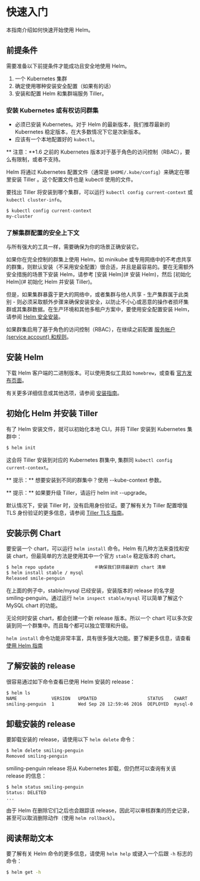 # 快速入门
本指南介绍如何快速开始使用 Helm。

## 前提条件
需要准备以下前提条件才能成功且安全地使用 Helm。

1. 一个 Kubernetes 集群
2. 确定使用哪种安装安全配置（如果有的话）
3. 安装和配置 Helm 和集群端服务 Tiller。

### 安装 Kubernetes 或有权访问群集
- 必须已安装 Kubernetes。对于 Helm 的最新版本，我们推荐最新的 Kubernetes 稳定版本，在大多数情况下它是次新版本。
- 应该有一个本地配置好的 `kubectl`。

** 注意：**1.6 之前的 Kubernetes 版本对于基于角色的访问控制（RBAC），要么有限制，或者不支持。

Helm 将通过 Kubernetes 配置文件（通常是 `$HOME/.kube/config`）来确定在哪里安装 Tiller 。这个配置文件也是 kubectl 使用的文件。

要找出 Tiller 将安装到哪个集群，可以运行 `kubectl config current-context` 或 `kubectl cluster-info`。

```bash
$ kubectl config current-context
my-cluster
```
### 了解集群配置的安全上下文
与所有强大的工具一样，需要确保为你的场景正确安装它。

如果你在完全控制的群集上使用 Helm，如 minikube 或专用网络中的不考虑共享的群集，则默认安装（不采用安全配置）很合适，并且是最容易的。要在无需额外安全措施的场景下安装 Helm，请参考 [安装 Helm](# 安装 Helm)，然后 [初始化 Helm](# 初始化 Helm 并安装 Tiller)。

但是，如果集群暴露于更大的网络中，或者集群与他人共享 - 生产集群属于此类别 - 则必须采取额外步骤来确保安装安全，以防止不小心或恶意的操作者损坏集群或其集群数据。在生产环境和其他多租户方案中，要使用安全配置安装 Helm，请参阅 [Helm 安全安装](securing_installation-zh_cn.md)。

如果群集启用了基于角色的访问控制（RBAC），在继续之前配置 [服务帐户 (service account) 和规则](rbac-zh_cn.md)。

## 安装 Helm
下载 Helm 客户端的二进制版本。可以使用类似工具如 `homebrew`，或查看 [官方发布页面](https://github.com/kubernetes/helm/releases)。

有关更多详细信息或其他选项，请参阅 [安装指南](install-zh_cn.md)。

## 初始化 Helm 并安装 Tiller
有了 Helm 安装文件，就可以初始化本地 CLI，并将 Tiller 安装到 Kubernetes 集群中：

```bash
$ helm init
```
这会将 Tiller 安装到对应的 Kubernetes 群集中, 集群同 `kubectl config current-context`。

** 提示：** 想要安装到不同的群集中？使用 --kube-context 参数。

** 提示：** 如果要升级 Tiller，请运行 helm init --upgrade。

默认情况下，安装 Tiller 时，没有启用身份验证。要了解有关为 Tiller 配置增强 TLS 身份验证的更多信息，请参阅 [Tiller TLS 指南](tiller_ssl-zh_cn.md)。

## 安装示例 Chart
要安装一个 chart，可以运行 `helm install` 命令。Helm 有几种方法来查找和安装 chart，但最简单的方法是使用其中一个官方 `stable` 稳定版本的 chart。

```bash
$ helm repo update               ＃确保我们获得最新的 chart 清单
$ helm install stable / mysql
Released smile-penguin
```
在上面的例子中，stable/mysql 已经安装，安装版本的 release 的名字是 smiling-penguin。通过运行 `helm inspect stable/mysql` 可以简单了解这个 MySQL chart 的功能。

无论何时安装 chart，都会创建一个新 release 版本。所以一个 chart 可以多次安装到同一个群集中。而且每个都可以独立管理和升级。

`helm install` 命令功能非常丰富，具有很多强大功能。要了解更多信息，请查看 [使用 Helm 指南](using_helm-zh_cn.md)

## 了解安装的 release

很容易通过如下命令查看已使用 Helm 安装的 release：

```bash
$ helm ls
NAME             VERSION   UPDATED                   STATUS    CHART
smiling-penguin  1         Wed Sep 28 12:59:46 2016  DEPLOYED  mysql-0.1.0
```

## 卸载安装的 release

要卸载安装的 release，请使用以下 `helm delete` 命令：

```bash
$ helm delete smiling-penguin
Removed smiling-penguin
```

smiling-penguin release 将从 Kubernetes 卸载，但仍然可以查询有关该 release 的信息：

```bash
$ helm status smiling-penguin
Status: DELETED
...
```

由于 Helm 在删除它们之后也会跟踪该 release，因此可以审核群集的历史记录，甚至可以取消删除动作（使用 `helm rollback`）。

## 阅读帮助文本

要了解有关 Helm 命令的更多信息，请使用 `helm help` 或键入一个后跟 `-h` 标志的命令：

```bash
$ helm get -h
```

